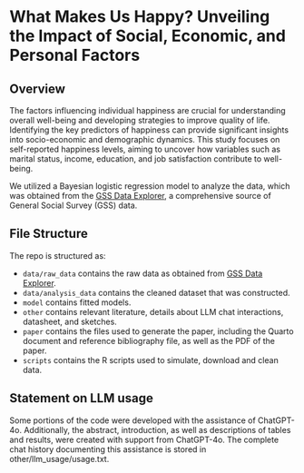 # What Makes Us Happy? Unveiling the Impact of Social, Economic, and Personal Factors

## Overview

The factors influencing individual happiness are crucial for understanding overall well-being and developing strategies to improve quality of life. Identifying the key predictors of happiness can provide significant insights into socio-economic and demographic dynamics. This study focuses on self-reported happiness levels, aiming to uncover how variables such as marital status, income, education, and job satisfaction contribute to well-being.

We utilized a Bayesian logistic regression model to analyze the data, which was obtained from the [GSS Data Explorer](https://gssdataexplorer.norc.org/MyGSS), a comprehensive source of General Social Survey (GSS) data.

## File Structure

The repo is structured as:

-   `data/raw_data` contains the raw data as obtained from [GSS Data Explorer](https://gssdataexplorer.norc.org/MyGSS).
-   `data/analysis_data` contains the cleaned dataset that was constructed.
-   `model` contains fitted models. 
-   `other` contains relevant literature, details about LLM chat interactions, datasheet, and sketches.
-   `paper` contains the files used to generate the paper, including the Quarto document and reference bibliography file, as well as the PDF of the paper. 
-   `scripts` contains the R scripts used to simulate, download and clean data.


## Statement on LLM usage

Some portions of the code were developed with the assistance of ChatGPT-4o. Additionally, the abstract, introduction, as well as descriptions of tables and results, were created with support from ChatGPT-4o. The complete chat history documenting this assistance is stored in other/llm_usage/usage.txt.
